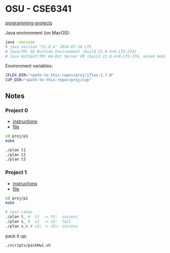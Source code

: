 # OSU - CSE6341

[programming-projects](https://sites.google.com/view/rountev/cse-6341/programming-projects)

Java environment (on MacOS):
```bash
java -version
# java version "21.0.4" 2024-07-16 LTS
# Java(TM) SE Runtime Environment (build 21.0.4+8-LTS-274)
# Java HotSpot(TM) 64-Bit Server VM (build 21.0.4+8-LTS-274, mixed mode, sharing)
```

Environment variables:
```bash
JFLEX_DIR="<path-to-this-repo>/proj/jflex-1.7.0"
CUP_DIR="<path-to-this-repo>/proj/cup"
```

## Notes

### Project 0

- [instructions](https://drive.google.com/file/d/1UNOdZTYtRG2C8e9sjWE1feOObPvSuTBU/view?usp=sharing)
- [file](https://drive.google.com/drive/folders/1Cqnf5uVXdf0XAzXjrXIoilNs31VMRPrB?usp=sharing)

```bash
cd proj/p1
make

./plan t1
./plan t2
./plan t3
```

### Project 1

- [instructions](https://drive.google.com/file/d/1WVeXnehwmU_DTfx1pdg_64emQX6lP3A5/view?usp=sharing)
- [file](https://drive.google.com/drive/folders/1Cqnf5uVXdf0XAzXjrXIoilNs31VMRPrB?usp=sharing)

```bash
cd proj/p1
make

# test cases
./plan t_ #  t1  -> t5:  success
./plan s_ #  s1  -> s5:  fail
./plan s_c # s1c -> s5c: success
```

pack it up:
```bash
./scripts/packHw1.sh
```
